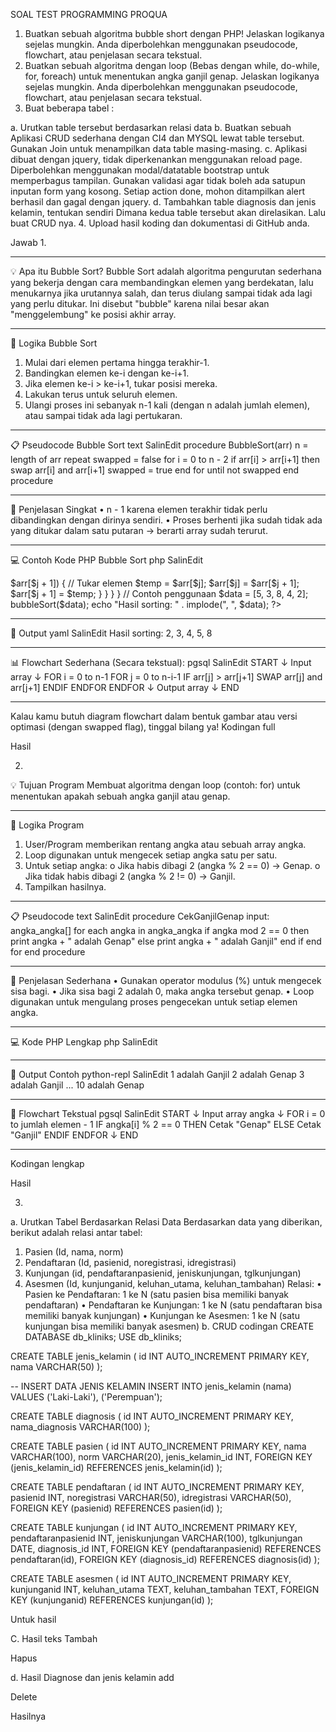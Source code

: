 SOAL TEST PROGRAMMING PROQUA
1.	Buatkan sebuah algoritma bubble short dengan PHP! Jelaskan logikanya sejelas mungkin. Anda diperbolehkan menggunakan pseudocode, flowchart, atau penjelasan secara tekstual.
2.	Buatkan sebuah algoritma dengan loop (Bebas dengan while, do-while, for, foreach) untuk menentukan angka ganjil genap. Jelaskan logikanya sejelas mungkin. Anda diperbolehkan menggunakan pseudocode, flowchart, atau penjelasan secara tekstual.
3.	Buat beberapa tabel :
 
a.	Urutkan table tersebut berdasarkan relasi data
b.	Buatkan sebuah Aplikasi CRUD sederhana dengan CI4 dan MYSQL lewat table tersebut. Gunakan Join untuk menampilkan data table masing-masing.
c.	Aplikasi dibuat dengan jquery, tidak diperkenankan menggunakan reload page. Diperbolehkan menggunakan modal/datatable bootstrap untuk memperbagus tampilan. Gunakan validasi agar tidak boleh ada satupun inputan form yang kosong. Setiap action done, mohon ditampilkan alert berhasil dan gagal dengan jquery.
d.	Tambahkan table diagnosis dan jenis kelamin, tentukan sendiri Dimana kedua table tersebut akan direlasikan. Lalu buat CRUD nya.
4.	Upload hasil koding dan dokumentasi di GitHub anda.

Jawab
1.
________________________________________
💡 Apa itu Bubble Sort?
Bubble Sort adalah algoritma pengurutan sederhana yang bekerja dengan cara membandingkan elemen yang berdekatan, lalu menukarnya jika urutannya salah, dan terus diulang sampai tidak ada lagi yang perlu ditukar. Ini disebut "bubble" karena nilai besar akan "menggelembung" ke posisi akhir array.
________________________________________
🔄 Logika Bubble Sort
1.	Mulai dari elemen pertama hingga terakhir-1.
2.	Bandingkan elemen ke-i dengan ke-i+1.
3.	Jika elemen ke-i > ke-i+1, tukar posisi mereka.
4.	Lakukan terus untuk seluruh elemen.
5.	Ulangi proses ini sebanyak n-1 kali (dengan n adalah jumlah elemen), atau sampai tidak ada lagi pertukaran.
________________________________________
📋 Pseudocode Bubble Sort
text
SalinEdit
procedure BubbleSort(arr)
    n = length of arr
    repeat
        swapped = false
        for i = 0 to n - 2
            if arr[i] > arr[i+1] then
                swap arr[i] and arr[i+1]
                swapped = true
        end for
    until not swapped
end procedure
________________________________________
🧠 Penjelasan Singkat
•	n - 1 karena elemen terakhir tidak perlu dibandingkan dengan dirinya sendiri.
•	Proses berhenti jika sudah tidak ada yang ditukar dalam satu putaran → berarti array sudah terurut.
________________________________________
💻 Contoh Kode PHP Bubble Sort
php
SalinEdit
<?php
function bubbleSort(&$arr) {
    $n = count($arr);
    for ($i = 0; $i < $n - 1; $i++) {
        for ($j = 0; $j < $n - $i - 1; $j++) {
            if ($arr[$j] > $arr[$j + 1]) {
                // Tukar elemen
                $temp = $arr[$j];
                $arr[$j] = $arr[$j + 1];
                $arr[$j + 1] = $temp;
            }
        }
    }
}

// Contoh penggunaan
$data = [5, 3, 8, 4, 2];
bubbleSort($data);
echo "Hasil sorting: " . implode(", ", $data);
?>
________________________________________
🧾 Output
yaml
SalinEdit
Hasil sorting: 2, 3, 4, 5, 8
________________________________________
📊 Flowchart Sederhana
(Secara tekstual):
pgsql
SalinEdit
START
↓
Input array
↓
FOR i = 0 to n-1
    FOR j = 0 to n-i-1
        IF arr[j] > arr[j+1]
            SWAP arr[j] and arr[j+1]
        ENDIF
    ENDFOR
ENDFOR
↓
Output array
↓
END
________________________________________
Kalau kamu butuh diagram flowchart dalam bentuk gambar atau versi optimasi (dengan swapped flag), tinggal bilang ya!
Kodingan full
 
Hasil
 
2.
💡 Tujuan Program
Membuat algoritma dengan loop (contoh: for) untuk menentukan apakah sebuah angka ganjil atau genap.
________________________________________
🔄 Logika Program
1.	User/Program memberikan rentang angka atau sebuah array angka.
2.	Loop digunakan untuk mengecek setiap angka satu per satu.
3.	Untuk setiap angka:
o	Jika habis dibagi 2 (angka % 2 == 0) → Genap.
o	Jika tidak habis dibagi 2 (angka % 2 != 0) → Ganjil.
4.	Tampilkan hasilnya.
________________________________________
📋 Pseudocode
text
SalinEdit
procedure CekGanjilGenap
    input: angka_angka[]
    for each angka in angka_angka
        if angka mod 2 == 0 then
            print angka + " adalah Genap"
        else
            print angka + " adalah Ganjil"
        end if
    end for
end procedure
________________________________________
🧠 Penjelasan Sederhana
•	Gunakan operator modulus (%) untuk mengecek sisa bagi.
•	Jika sisa bagi 2 adalah 0, maka angka tersebut genap.
•	Loop digunakan untuk mengulang proses pengecekan untuk setiap elemen angka.
________________________________________
💻 Kode PHP Lengkap
php
SalinEdit
<?php
// Array angka untuk dicek
$angkaArray = [1, 2, 3, 4, 5, 6, 7, 8, 9, 10];

// Loop untuk mengecek ganjil/genap
for ($i = 0; $i < count($angkaArray); $i++) {
    $angka = $angkaArray[$i];
    if ($angka % 2 == 0) {
        echo "$angka adalah Genap\n";
    } else {
        echo "$angka adalah Ganjil\n";
    }
}
?>
________________________________________
🧾 Output Contoh
python-repl
SalinEdit
1 adalah Ganjil
2 adalah Genap
3 adalah Ganjil
...
10 adalah Genap
________________________________________
🧭 Flowchart Tekstual
pgsql
SalinEdit
START
↓
Input array angka
↓
FOR i = 0 to jumlah elemen - 1
    IF angka[i] % 2 == 0 THEN
        Cetak "Genap"
    ELSE
        Cetak "Ganjil"
    ENDIF
ENDFOR
↓
END
________________________________________

Kodingan lengkap
 
Hasil
 

3.
a. Urutkan Tabel Berdasarkan Relasi Data
Berdasarkan data yang diberikan, berikut adalah relasi antar tabel:
1.	Pasien (Id, nama, norm)
2.	Pendaftaran (Id, pasienid, noregistrasi, idregistrasi)
3.	Kunjungan (id, pendaftaranpasienid, jeniskunjungan, tglkunjungan)
4.	Asesmen (Id, kunjunganid, keluhan_utama, keluhan_tambahan)
Relasi:
•	Pasien ke Pendaftaran: 1 ke N (satu pasien bisa memiliki banyak pendaftaran)
•	Pendaftaran ke Kunjungan: 1 ke N (satu pendaftaran bisa memiliki banyak kunjungan)
•	Kunjungan ke Asesmen: 1 ke N (satu kunjungan bisa memiliki banyak asesmen)
b. CRUD
codingan
CREATE DATABASE db_kliniks;
USE db_kliniks;

CREATE TABLE jenis_kelamin (
  id INT AUTO_INCREMENT PRIMARY KEY,
  nama VARCHAR(50)
);

-- INSERT DATA JENIS KELAMIN
INSERT INTO jenis_kelamin (nama) VALUES
('Laki-Laki'),
('Perempuan');

CREATE TABLE diagnosis (
  id INT AUTO_INCREMENT PRIMARY KEY,
  nama_diagnosis VARCHAR(100)
);

CREATE TABLE pasien (
  id INT AUTO_INCREMENT PRIMARY KEY,
  nama VARCHAR(100),
  norm VARCHAR(20),
  jenis_kelamin_id INT,
  FOREIGN KEY (jenis_kelamin_id) REFERENCES jenis_kelamin(id)
);

CREATE TABLE pendaftaran (
  id INT AUTO_INCREMENT PRIMARY KEY,
  pasienid INT,
  noregistrasi VARCHAR(50),
  idregistrasi VARCHAR(50),
  FOREIGN KEY (pasienid) REFERENCES pasien(id)
);

CREATE TABLE kunjungan (
  id INT AUTO_INCREMENT PRIMARY KEY,
  pendaftaranpasienid INT,
  jeniskunjungan VARCHAR(100),
  tglkunjungan DATE,
  diagnosis_id INT,
  FOREIGN KEY (pendaftaranpasienid) REFERENCES pendaftaran(id),
  FOREIGN KEY (diagnosis_id) REFERENCES diagnosis(id)
);

CREATE TABLE asesmen (
  id INT AUTO_INCREMENT PRIMARY KEY,
  kunjunganid INT,
  keluhan_utama TEXT,
  keluhan_tambahan TEXT,
  FOREIGN KEY (kunjunganid) REFERENCES kunjungan(id)
);

Untuk hasil
 
C. Hasil teks
Tambah
 
Hapus
 
d. Hasil Diagnose dan jenis kelamin add
 
Delete
 
Hasilnya
 
